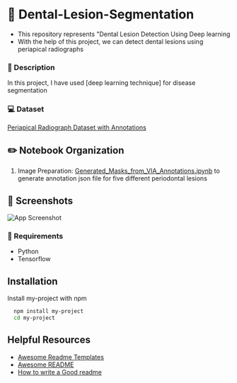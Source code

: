 
# :bell: Dental-Lesion-Segmentation

- This repository represents "Dental Lesion Detection Using Deep learning
- With the help of this project, we can detect dental lesions using periapical radiographs

### :page_with_curl: Description

In this project, I have used [deep learning technique] for disease segmentation


### :computer: Dataset
[Periapical Radiograph Dataset with Annotations](https://drive.google.com/drive/folders/1zjl4sF3-s8z1yRnSDYdVLXaVDOyPwdvm?usp=sharing)


## :pencil2: Notebook Organization 

1. Image Preparation: [Generated_Masks_from_VIA_Annotations.ipynb](https://github.com/anumfatima427/Dental-Caries-Segmentation/blob/main/Generated_Masks_from_VIA_Annotations.ipynb) to generate annotation json file for five different periodontal lesions 


## :notebook_with_decorative_cover: Screenshots

![App Screenshot](https://via.placeholder.com/468x300?text=App+Screenshot+Here)


### :pencil: Requirements
- Python
- Tensorflow


## Installation

Install my-project with npm

```bash
  npm install my-project
  cd my-project
```
    
## Helpful Resources

 - [Awesome Readme Templates](https://awesomeopensource.com/project/elangosundar/awesome-README-templates)
 - [Awesome README](https://github.com/matiassingers/awesome-readme)
 - [How to write a Good readme](https://bulldogjob.com/news/449-how-to-write-a-good-readme-for-your-github-project)

